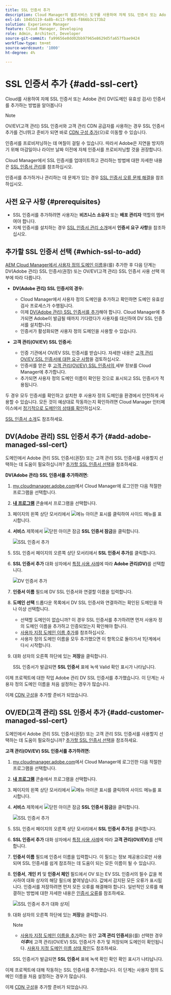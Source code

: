 ```yaml
---
title: SSL 인증서 추가
description: Cloud Manager의 셀프서비스 도구를 사용하여 자체 SSL 인증서 또는 Adobe 관리 DV(도메인 유효성 검사) 인증서를 추가하는 방법을 알아봅니다.
exl-id: 104b5119-4a8b-4c13-99c6-f866b3c173b2
solution: Experience Manager
feature: Cloud Manager, Developing
role: Admin, Architect, Developer
source-git-commit: fa99656e0dd02bb97965e8629d5fa657fbae9424
workflow-type: tm+mt
source-wordcount: '1000'
ht-degree: 4%

---
```



# SSL 인증서 추가 {#add-ssl-cert}

Cloud를 사용하여 자체 SSL 인증서 또는 Adobe 관리 DV(도메인 유효성 검사) 인증서를 추가하는 방법을 알아봅니다

>[!NOTE]
>
>OV/EV(고객 관리) SSL 인증서와 고객 관리 CDN 공급자를 사용하는 경우 SSL 인증서 추가를 건너뛰고 준비가 되면 바로 [CDN 구성 추가](/help/implementing/cloud-manager/cdn-configurations/add-cdn-config.md)(으)로 이동할 수 있습니다.

인증서를 프로비저닝하는 데 며칠이 걸릴 수 있습니다. 따라서 Adobe은 지연을 방지하기 위해 마감일이나 라이브 날짜 이전에 자체 인증서를 프로비저닝할 것을 권장합니다.

Cloud Manager에서 SSL 인증서를 업데이트하고 관리하는 방법에 대한 자세한 내용은 [SSL 인증서 관리](/help/implementing/cloud-manager/managing-ssl-certifications/managing-certificates.md)를 참조하십시오.

인증서를 추가하거나 관리하는 데 문제가 있는 경우 [SSL 인증서 오류 문제 해결](/help/implementing/cloud-manager/managing-ssl-certifications/troubleshoot-ssl-cert.md)을 참조하십시오.


## 사전 요구 사항 {#prerequisites}

* SSL 인증서를 추가하려면 사용자는 **비즈니스 소유자** 또는 **배포 관리자** 역할의 멤버여야 합니다.
* 자체 인증서를 설치하는 경우 [SSL 인증서 관리 소개](/help/implementing/cloud-manager/managing-ssl-certifications/introduction-to-ssl-certificates.md#requirements)에서 **인증서 요구 사항**&#x200B;을 참조하십시오.

## 추가할 SSL 인증서 선택 {#which-ssl-to-add}

[AEM Cloud Manager에서 사용자 정의 도메인 이름](/help/implementing/cloud-manager/custom-domain-names/add-custom-domain-name.md)을(를) 추가한 후 다음 단계는 DV(Adobe 관리) SSL 인증서(권장) 또는 OV/EV(고객 관리) SSL 인증서 사용 선택 여부에 따라 다릅니다.

* **DV(Adobe 관리) SSL 인증서의 경우:**
   * Cloud Manager에서 사용자 정의 도메인을 추가하고 확인하면 도메인 유효성 검사 프로세스가 수행됩니다.
   * 이제 [DV(Adobe 관리) SSL 인증서를 추가](#add-adobe-managed-ssl-cert)해야 합니다.
Cloud Manager에 추가되면 Adobe이 발급될 때까지 기다렸다가 사용자를 대신하여 DV SSL 인증서를 설치합니다.
   * 인증서가 활성화되면 사용자 정의 도메인을 사용할 수 있습니다.

* **고객 관리(OV/EV) SSL 인증서:**

   * 인증 기관에서 OV/EV SSL 인증서를 받습니다. 자세한 내용은 [고객 관리 OV/EV SSL 인증서에 대한 요구 사항](/help/implementing/cloud-manager/managing-ssl-certifications/introduction-to-ssl-certificates.md#requirements)을 검토하십시오.
   * 인증서를 얻은 후 [고객 관리(OV/EV) SSL 인증서의 ](#add-customer-manage-ssl-cert) 세부 정보를 Cloud Manager에 추가합니다.
   * 추가되면 사용자 정의 도메인 이름이 확인된 것으로 표시되고 SSL 인증서가 적용됩니다.

두 경우 모두 인증서를 확인하고 설치한 후 사용자 정의 도메인을 환경에서 안전하게 사용할 수 있습니다. 모든 것이 예상대로 작동하는지 확인하려면 Cloud Manager 인터페이스에서 [정기적으로 도메인의 상태를 확인](/help/implementing/cloud-manager/custom-domain-names/check-domain-name-status.md)하십시오.

[SSL 인증서 소개](/help/implementing/cloud-manager/managing-ssl-certifications/introduction-to-ssl-certificates.md)도 참조하세요.

## DV(Adobe 관리) SSL 인증서 추가 {#add-adobe-managed-ssl-cert}

도메인에서 Adobe 관리 SSL 인증서(권장) 또는 고객 관리 SSL 인증서를 사용할지 선택하는 데 도움이 필요하십니까? [추가할 SSL 인증서 선택](#which-ssl-to-add)을 참조하세요.

**DV(Adobe 관리) SSL 인증서를 추가하려면:**

1. [my.cloudmanager.adobe.com](https://my.cloudmanager.adobe.com/)에서 Cloud Manager에 로그인한 다음 적절한 프로그램을 선택합니다.
1. **[내 프로그램](/help/implementing/cloud-manager/navigation.md#my-programs)** 콘솔에서 프로그램을 선택합니다.
1. 페이지의 왼쪽 상단 모서리에서 ![메뉴 아이콘 표시](https://spectrum.adobe.com/static/icons/workflow_18/Smock_ShowMenu_18_N.svg)를 클릭하여 사이드 메뉴를 표시합니다.

1. **서비스** 제목에서 ![닫힌 아이콘 잠금](https://spectrum.adobe.com/static/icons/workflow_18/Smock_LockClosed_18_N.svg) **SSL 인증서 잠금**&#x200B;을 클릭합니다.

   ![SSL 인증서 추가](/help/implementing/cloud-manager/assets/ssl/ssl-cert-add.png)

1. SSL 인증서 페이지의 오른쪽 상단 모서리에서 **SSL 인증서 추가**&#x200B;를 클릭합니다.

1. **SSL 인증서 추가** 대화 상자에서 [특정 사용 사례](#which-ssl-to-add)에 따라 **Adobe 관리(DV)**&#x200B;를 선택합니다.

   ![DV 인증서 추가](/help/implementing/cloud-manager/assets/ssl/add-dv-certificate.png)

1. **인증서 이름** 필드에 DV SSL 인증서와 연결할 이름을 입력합니다.

1. **도메인 선택** 드롭다운 목록에서 DV SSL 인증서와 연결하려는 확인된 도메인을 하나 이상 선택합니다.
   * 선택할 도메인이 없습니까? 이 경우 SSL 인증서를 추가하려면 먼저 사용자 정의 도메인 이름을 추가하고 인증되었는지 확인해야 합니다.
   * [사용자 지정 도메인 이름 추가](/help/implementing/cloud-manager/custom-domain-names/add-custom-domain-name.md)를 참조하십시오.
   * 사용자 정의 도메인 이름을 모두 추가했으면 이 항목으로 돌아가서 1단계에서 다시 시작합니다.

1. 대화 상자의 오른쪽 하단에 있는 **저장**&#x200B;을 클릭합니다.

   SSL 인증서가 발급되면 **SSL 인증서** 표에 녹색 Valid 확인 표시가 나타납니다.

이제 프로젝트에 대한 작업 Adobe 관리 DV SSL 인증서를 추가했습니다. 이 단계는 사용자 정의 도메인 이름을 처음 설정하는 경우가 많습니다.

이제 [CDN 구성](/help/implementing/cloud-manager/cdn-configurations/add-cdn-config.md)을 추가할 준비가 되었습니다.

## OV/ED(고객 관리) SSL 인증서 추가 {#add-customer-managed-ssl-cert}

도메인에서 Adobe 관리 SSL 인증서(권장) 또는 고객 관리 SSL 인증서를 사용할지 선택하는 데 도움이 필요하십니까? [추가할 SSL 인증서 선택](#which-ssl-to-add)을 참조하세요.

**고객 관리(OV/EV) SSL 인증서를 추가하려면:**

1. [my.cloudmanager.adobe.com](https://my.cloudmanager.adobe.com/)에서 Cloud Manager에 로그인한 다음 적절한 프로그램을 선택합니다.
1. **[내 프로그램](/help/implementing/cloud-manager/navigation.md#my-programs)** 콘솔에서 프로그램을 선택합니다.
1. 페이지의 왼쪽 상단 모서리에서 ![메뉴 아이콘 표시](https://spectrum.adobe.com/static/icons/workflow_18/Smock_ShowMenu_18_N.svg)를 클릭하여 사이드 메뉴를 표시합니다.
1. **서비스** 제목에서 ![닫힌 아이콘 잠금](https://spectrum.adobe.com/static/icons/workflow_18/Smock_LockClosed_18_N.svg) **SSL 인증서 잠금**&#x200B;을 클릭합니다.

   ![SSL 인증서 추가](/help/implementing/cloud-manager/assets/ssl/ssl-cert-add.png)

1. SSL 인증서 페이지의 오른쪽 상단 모서리에서 **SSL 인증서 추가**&#x200B;를 클릭합니다.

1. **SSL 인증서 추가** 대화 상자에서 [특정 사용 사례](#which-ssl-to-add)에 따라 **고객 관리(OV/EV)**&#x200B;를 선택합니다.

1. **인증서 이름** 필드에 인증서 이름을 입력합니다.
이 필드는 정보 제공용으로만 사용되며 SSL 인증서를 쉽게 참조하는 데 도움이 되는 모든 이름이 될 수 있습니다.

1. **인증서**, **개인 키** 및 **인증서 체인** 필드에서 OV 또는 EV SSL 인증서의 필수 값을 복사하여 대화 상자의 해당 필드에 붙여넣습니다.
값에서 감지된 모든 오류가 표시됩니다. 인증서를 저장하려면 먼저 모든 오류를 해결해야 합니다. 일반적인 오류를 해결하는 방법에 대한 자세한 내용은 [인증서 오류](#certificate-errors)를 참조하세요.

   ![SSL 인증서 추가 대화 상자](/help/implementing/cloud-manager/assets/ssl/ssl-cert-02.png)|

1. 대화 상자의 오른쪽 하단에 있는 **저장**&#x200B;을 클릭합니다.

   >[!NOTE]
   >
   >* [사용자 지정 도메인 이름을 추가](/help/implementing/cloud-manager/custom-domain-names/add-custom-domain-name.md)하는 동안 **고객 관리 인증서**&#x200B;을(를) 선택한 경우 ***이후***&#x200B;에 고객 관리(OV/EV) SSL 인증서가 추가 및 저장되며 도메인이 확인됩니다. [사용자 지정 도메인 이름 상태 확인](/help/implementing/cloud-manager/custom-domain-names/check-domain-name-status.md#how-to)도 참조하세요.

   SSL 인증서가 발급되면 **SSL 인증서** 표에 녹색 확인 확인 확인 표시가 나타납니다.

이제 프로젝트에 대해 작동하는 SSL 인증서를 추가했습니다. 이 단계는 사용자 정의 도메인 이름을 처음 설정하는 경우가 많습니다.

이제 [CDN 구성](/help/implementing/cloud-manager/cdn-configurations/add-cdn-config.md)을 추가할 준비가 되었습니다.























<!--
## Add an SSL certificate {#add-ssl-cert}

1. Log into Cloud Manager at [my.cloudmanager.adobe.com](https://my.cloudmanager.adobe.com/) and select the appropriate program.
1. On the **[My Programs](/help/implementing/cloud-manager/navigation.md#my-programs)** console, select the program.
1. In the upper-left corner of the page, click ![Show menu icon](https://spectrum.adobe.com/static/icons/workflow_18/Smock_ShowMenu_18_N.svg) to reveal the side menu. 
1. Under the **Services** heading, click ![Lock closed icon](https://spectrum.adobe.com/static/icons/workflow_18/Smock_LockClosed_18_N.svg) **SSL Certificates**. 

   ![Adding an SSL certificate](/help/implementing/cloud-manager/assets/ssl/ssl-cert-add.png)

1. Near the upper-right corner of the SSL Certificates page, click **Add SSL Certificate**.

1. In the **Add SSL certificate** dialog box, based on [your particular use case](/help/implementing/cloud-manager/managing-ssl-certifications/introduction-to-ssl-certificates.md), do one of the following:

    | | Use case | Steps |
    | --- | --- | --- |
    | 1 | **Add an Adobe managed (DV) certificate** | **To add an Adobe managed (DV) SSL certificate:**<br>a. In the **Add SSL Certificate** dialog box, select the certificate type **Adobe managed (DV)**.<br>![Add a DV certificate](/help/implementing/cloud-manager/assets/ssl/add-dv-certificate.png)<br>b. In the **Certificate name** field, enter a name you want associated with the certificate.<br>c. In the **Select domains** drop-down list, select one or more domains that you want associated with the DV SSL certificate.<br>No domains to select? If so, it means that you must first add a custom domain name and ensure it is verified before you can add an SSL certificate. See [Add a custom domain name](/help/implementing/cloud-manager/custom-domain-names/add-custom-domain-name.md). When you are finished adding a custom domain name, return to this topic and begin at step 1 again.<br>d. Continue to step 7. |
    | 2 | **Add a customer managed (OV/EV) certificate** | **To add a customer managed (OV/EV) SSL certificate:**<br>a. In the **Add SSL Certificate** dialog box, select the certificate type **Customer managed (OV/EV)**.<br>b. In the **Certificate name** field, enter a name for your certificate. This field is for informational purposes only and can be any name that helps you reference your SSL certificate easily.<br>c. In the **Certificate**, **Private key**, and **Certificate chain** fields, paste the required values into their respective fields.<br>![Add SSL certificate dialog box](/help/implementing/cloud-manager/assets/ssl/ssl-cert-02.png)<br>Any detected errors in values are displayed. Before you can save your certificate, you must address all errors. See [Certificate Errors](#certificate-errors) to learn more about troubleshooting common errors.<br>d. Continue to step 7. | 

1. In the lower-right corner of the dialog box, click **Save**.

    >[!NOTE]
    >
    >* If you selected **Adobe managed certificate** while [adding a custom domain name](/help/implementing/cloud-manager/custom-domain-names/add-custom-domain-name.md), the domain is verified with the added certificate when the custom domain is added. 
    >
    >* If you selected **Customer managed certificate** while [adding a custom domain name](/help/implementing/cloud-manager/custom-domain-names/add-custom-domain-name.md), the domain is verified ***after*** the customer managed (OV/EV) SSL certificate is added and saved. See also [Check the status of a custom domain name](/help/implementing/cloud-manager/custom-domain-names/check-domain-name-status.md#how-to).

    After the SSL certificate is successfully issued, it is displayed with a green verified check mark in the **SSL Certificates** table. 

    You now have added a working SSL certificate for your project. This step is often the first to set up a custom domain name. 
    

* To learn about updating and managing your SSL certificates in Cloud Manager, see [Manage SSL certificates](/help/implementing/cloud-manager/managing-ssl-certifications/managing-certificates.md).

* If you are having issues adding or managing your certificates, see [Troubleshoot SSL certificate errors](/help/implementing/cloud-manager/managing-ssl-certifications/troubleshoot-ssl-cert.md). -->
